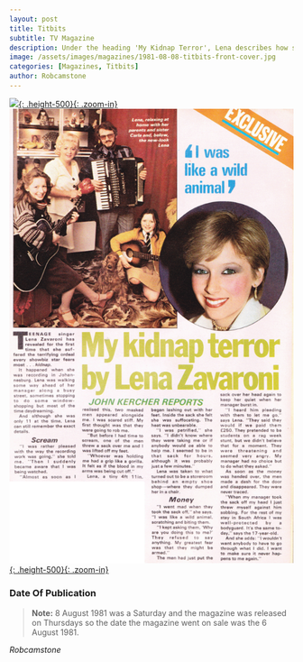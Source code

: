 ```yaml
---
layout: post
title: Titbits
subtitle: TV Magazine
description: Under the heading 'My Kidnap Terror', Lena describes how she was abducted by students in Johannesburg during rag week. She tells how her manager paid a £250 ransom for her release. Click to view full article.
image: /assets/images/magazines/1981-08-08-titbits-front-cover.jpg
categories: [Magazines, Titbits]
author: Robcamstone
---
```


[![](/assets/images/magazines/1981-08-08-titbits-front-cover.jpg){: .height-500}{: .zoom-in}](/assets/images/magazines/1981-08-08-titbits-front-cover.jpg)
[![](/assets/images/magazines/1981-08-08-titbits-inside.png){: .height-500}{: .zoom-in}](/assets/images/magazines/1981-08-08-titbits-inside.png)

### Date Of Publication
> **Note:** 8 August 1981 was a Saturday and the magazine was released on Thursdays so the date the magazine went on sale was the 6 August 1981.

<cite>Robcamstone</cite>

<style>
.dt-published {display: none;}
.post-meta:after {content: "Week Ending 8 August 1981";}
.height-adjust1 {width:auto; height:350px;}
.height-adjust2 {width:auto; height:307px;}
.adjust {margin-left:340px;}
</style>

